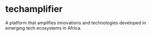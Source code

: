 # techamplifier
A platform that amplifies innovations and technologies developed in emerging tech ecosystems in Africa.
